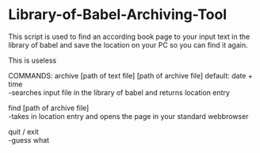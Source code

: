 # Library-of-Babel-Archiving-Tool

This script is used to find an according book page to your input text in the library of babel and save the location on your PC so you can find it again.

This is useless

COMMANDS:
archive       [path of text file] [path of archive file] default: date + time          
  -searches input file in the library of babel and returns location entry

find          [path of archive file]                                                   
  -takes in location entry and opens the page in your standard webbrowser

quit / exit                                                                            
  -guess what

